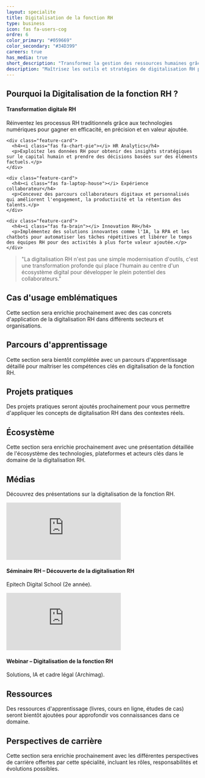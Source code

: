 ```yaml
---
layout: specialite
title: Digitalisation de la fonction RH
type: business
icon: fas fa-users-cog
ordre: 6
color_primary: "#059669"
color_secondary: "#34D399"
careers: true
has_media: true
short_description: "Transformez la gestion des ressources humaines grâce aux technologies digitales pour créer une expérience collaborateur innovante et développer le capital humain."
description: "Maîtrisez les outils et stratégies de digitalisation RH pour optimiser les processus, améliorer l'engagement des collaborateurs et développer une culture d'entreprise axée sur l'innovation et l'agilité."
---
```


<section id="overview">
  <h2><i class="fas fa-lightbulb"></i> Pourquoi la Digitalisation de la fonction RH ?</h2>
  
  <div class="card-grid">
    <div class="feature-card">
      <h4><i class="fas fa-digital"></i> Transformation digitale RH</h4>
      <p>Réinventez les processus RH traditionnels grâce aux technologies numériques pour gagner en efficacité, en précision et en valeur ajoutée.</p>
    </div>
    
    <div class="feature-card">
      <h4><i class="fas fa-chart-pie"></i> HR Analytics</h4>
      <p>Exploitez les données RH pour obtenir des insights stratégiques sur le capital humain et prendre des décisions basées sur des éléments factuels.</p>
    </div>
    
    <div class="feature-card">
      <h4><i class="fas fa-laptop-house"></i> Expérience collaborateur</h4>
      <p>Concevez des parcours collaborateurs digitaux et personnalisés qui améliorent l'engagement, la productivité et la rétention des talents.</p>
    </div>
    
    <div class="feature-card">
      <h4><i class="fas fa-brain"></i> Innovation RH</h4>
      <p>Implémentez des solutions innovantes comme l'IA, la RPA et les chatbots pour automatiser les tâches répétitives et libérer le temps des équipes RH pour des activités à plus forte valeur ajoutée.</p>
    </div>
  </div>
  
  <blockquote class="mt-4">
    <p>"La digitalisation RH n'est pas une simple modernisation d'outils, c'est une transformation profonde qui place l'humain au centre d'un écosystème digital pour développer le plein potentiel des collaborateurs."</p>
  </blockquote>
</section>

<section id="cases">
  <h2><i class="fas fa-briefcase"></i> Cas d'usage emblématiques</h2>
  
  <p>Cette section sera enrichie prochainement avec des cas concrets d'application de la digitalisation RH dans différents secteurs et organisations.</p>
</section>

<section id="roadmap">
  <h2><i class="fas fa-map"></i> Parcours d'apprentissage</h2>
  
  <p>Cette section sera bientôt complétée avec un parcours d'apprentissage détaillé pour maîtriser les compétences clés en digitalisation de la fonction RH.</p>
</section>

<section id="hands-on">
  <h2><i class="fas fa-laptop-code"></i> Projets pratiques</h2>
  
  <p>Des projets pratiques seront ajoutés prochainement pour vous permettre d'appliquer les concepts de digitalisation RH dans des contextes réels.</p>
</section>

<section id="ecosystem">
  <h2><i class="fas fa-network-wired"></i> Écosystème</h2>
  
  <p>Cette section sera enrichie prochainement avec une présentation détaillée de l'écosystème des technologies, plateformes et acteurs clés dans le domaine de la digitalisation RH.</p>
</section>

<!-- ========== MEDIAS ========== -->
<section id="media">
  <h2><i class="fas fa-play-circle"></i> Médias</h2>
  <p>Découvrez des présentations sur la digitalisation de la fonction RH.</p>
  <div class="card-grid">
    <div class="feature-card media-card">
      <div class="video-embed-container">
        <iframe src="https://www.youtube.com/embed/CRxH9tILCYs" title="Séminaire RH – Découverte de la digitalisation RH en 2e année (Epitech Digital School)" frameborder="0" allow="accelerometer; autoplay; clipboard-write; encrypted-media; gyroscope; picture-in-picture; web-share" allowfullscreen></iframe>
      </div>
      <h4 class="video-title">Séminaire RH – Découverte de la digitalisation RH</h4>
      <p class="video-description">Epitech Digital School (2e année).</p>
    </div>
    <div class="feature-card media-card">
      <div class="video-embed-container">
        <iframe src="https://www.youtube.com/embed/jada66L6ONU" title="Webinar – Digitalisation de la fonction RH : solutions, IA et cadre légal (Archimag)" frameborder="0" allow="accelerometer; autoplay; clipboard-write; encrypted-media; gyroscope; picture-in-picture; web-share" allowfullscreen></iframe>
      </div>
      <h4 class="video-title">Webinar – Digitalisation de la fonction RH</h4>
      <p class="video-description">Solutions, IA et cadre légal (Archimag).</p>
    </div>
  </div>
</section>

<!-- ========== RESSOURCES ========= -->
<section id="resources">
  <h2><i class="fas fa-book"></i> Ressources</h2>
  
  <p>Des ressources d'apprentissage (livres, cours en ligne, études de cas) seront bientôt ajoutées pour approfondir vos connaissances dans ce domaine.</p>
</section>

<section id="career">
  <h2><i class="fas fa-briefcase"></i> Perspectives de carrière</h2>
  
  <p>Cette section sera enrichie prochainement avec les différentes perspectives de carrière offertes par cette spécialité, incluant les rôles, responsabilités et évolutions possibles.</p>
</section> 